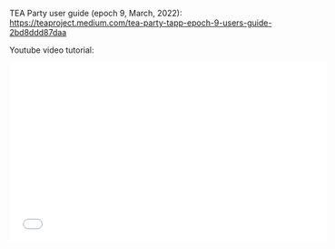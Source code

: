 TEA Party user guide (epoch 9, March, 2022): https://teaproject.medium.com/tea-party-tapp-epoch-9-users-guide-2bd8ddd87daa


Youtube video tutorial:
<iframe width="560" height="315" src="[https://www.youtube.com/embed/yl7DUnyE_0g](https://www.youtube.com/embed/yl7DUnyE_0g)" title="YouTube video player" frameborder="0" allow="accelerometer; autoplay; clipboard-write; encrypted-media; gyroscope; picture-in-picture" allowfullscreen></iframe>
